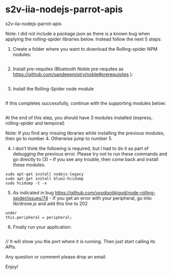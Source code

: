 # s2v-iia-nodejs-parrot-apis
s2v-iia-nodejs-parrot-apis

Note: I did not include a package.json as there is a known bug when applying the rolling-spider libraries below. Instead follow the next 5 steps:


1.	Create a folder where you want to download the Rolling-spider NPM nodules:

```mkdir s2v-iia-nodejs-parrot-apis && cd s2v-iia-nodejs-parrot-apis
```


2.	Install pre-requites (Bluetooth Noble pre-requites as https://github.com/sandeepmistry/noble#prerequisites ):

```sudo apt-get install bluetooth bluez libbluetooth-dev libudev-dev build-essential g++
```

3.	Install the Rolling-Spider node module

```npm install rolling-spider
```

If this completes successfully, continue with the supporting modules below:

```npm install temporal express
```

At the end of this step, you should have 3 modules installed (express, rolling-spider and temporal)

Note: If you find any missing libraries while installing the previous modules, then go to number 4. Otherwise jump to number 5.

4.	I don’t think the following is required, but I had to do it as part of debugging the previous error. Please try not to run these commands and go directly to (3) – If you see any trouble, then come back and install these modules.

```sudo npm install -g node-gyp
sudo apt-get install nodejs-legacy
sudo apt-get install bluez-hcidump
sudo hcidump -t -x
```

5.	As indicated in bug https://github.com/voodootikigod/node-rolling-spider/issues/74  - If you get an error with your peripheral, go into lib/drone.js and add this line to 202

```this.ble.stopScanning();
under
this.peripheral = peripheral;
```

6. Finally run your application: 

   ```  node app  
   ```
     
// It will show you the port where it is running. Then just start calling its APIs.

Any question or comment please drop an email.

Enjoy!

